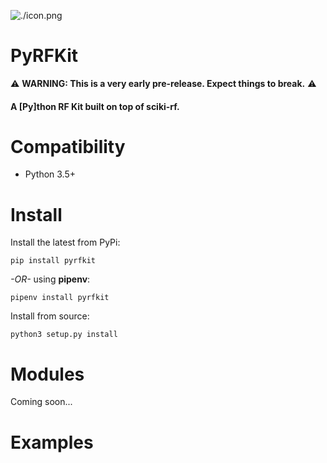 ![./icon.png](./icon.png)

# PyRFKit

⚠️ **WARNING: This is a very early pre-release. Expect things to break.** ⚠️

#### A [Py]thon RF Kit built on top of sciki-rf.

<!-- ![PyPI](https://img.shields.io/pypi/v/pyrfkit) -->

# Compatibility

- Python 3.5+

# Install

Install the latest from PyPi:

`pip install pyrfkit`

_-OR-_ using **pipenv**:

`pipenv install pyrfkit`

Install from source:

`python3 setup.py install`

# Modules

Coming soon...

# Examples

```python

```
